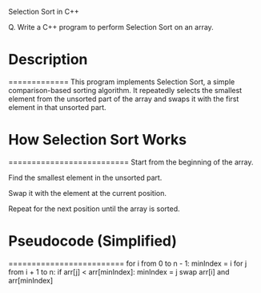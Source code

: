 Selection Sort in C++

Q. Write a C++ program to perform Selection Sort on an array.



# Description
=============
This program implements Selection Sort, a simple comparison-based sorting algorithm. It repeatedly selects the smallest element from the unsorted part of the array and swaps it with the first element in that unsorted part.



# How Selection Sort Works
==========================
Start from the beginning of the array.

Find the smallest element in the unsorted part.

Swap it with the element at the current position.

Repeat for the next position until the array is sorted.



# Pseudocode (Simplified)
=========================
for i from 0 to n - 1:
    minIndex = i
    for j from i + 1 to n:
        if arr[j] < arr[minIndex]:
            minIndex = j
    swap arr[i] and arr[minIndex]
